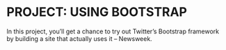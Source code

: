# PROJECT: USING BOOTSTRAP

In this project, you’ll get a chance to try out Twitter’s Bootstrap framework by building a site that actually uses it – Newsweek.